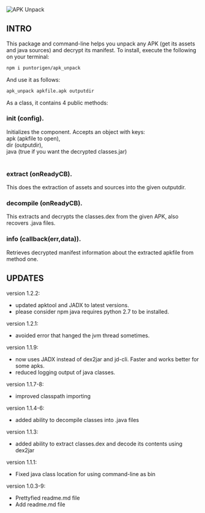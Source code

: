 ![APK Unpack](https://user-images.githubusercontent.com/57605485/133168424-0cae7b07-1e80-454d-b5b3-94a15d73dd23.png)

## INTRO

This package and command-line helps you unpack any APK (get its assets and java sources) and decrypt its manifest.
To install, execute the following on your terminal:

```bash
npm i puntorigen/apk_unpack
```

And use it as follows:

```bash
apk_unpack apkfile.apk outputdir
```

As a class, it contains 4 public methods:

### init (config).  
Initializes the component. Accepts an object with keys:<br/>
apk (apkfile to open),<br/>
dir (outputdir),<br/>
java (true if you want the decrypted classes.jar)<br/><br/>

### extract (onReadyCB).  
This does the extraction of assets and sources into the given outputdir.  

### decompile (onReadyCB).
This extracts and decrypts the classes.dex from the given APK, also recovers .java files.

### info (callback(err,data)).  
Retrieves decrypted manifest information about the extracted apkfile from method one.  

## UPDATES
version 1.2.2:
- updated apktool and JADX to latest versions.
- please consider npm java requires python 2.7 to be installed.

version 1.2.1:
- avoided error that hanged the jvm thread sometimes.

version 1.1.9:
- now uses JADX instead of dex2jar and jd-cli. Faster and works better for some apks.
- reduced logging output of java classes.

version 1.1.7-8:
- improved classpath importing

version 1.1.4-6: 
- added ability to decompile classes into .java files

version 1.1.3:
- added ability to extract classes.dex and decode its contents using dex2jar

version 1.1.1:
- Fixed java class location for using command-line as bin

version 1.0.3-9:
- Prettyfied readme.md file
- Add readme.md file